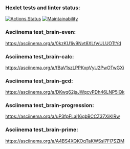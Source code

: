 ### Hexlet tests and linter status:
[![Actions Status](https://github.com/tema-offline/python-project-49/actions/workflows/hexlet-check.yml/badge.svg)](https://github.com/tema-offline/python-project-49/actions)
[![Maintainability](https://api.codeclimate.com/v1/badges/0489a6881d0f46403e7c/maintainability)](https://codeclimate.com/github/tema-offline/python-project-49/maintainability)
### Asciinema test_brain-even:
https://asciinema.org/a/0kzKU1iv9Nvt8XLfwULUOTtYd
### Asciinema test_brain-calc:
https://asciinema.org/a/fBaV1szLPPKxpVyU2PwOTwGXi
### Asciinema test_brain-gcd:
https://asciinema.org/a/DKwq62jsJWqcvPDh46LNP5iQk
### Asciinema test_brain-progression:
https://asciinema.org/a/uP3fpFLaj16gbBCCZ37XiKIRw
### Asciinema test_brain-prime:
https://asciinema.org/a/A4BS4XQKOqTaKWSsl7FI7SZIM